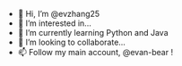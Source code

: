 - 👋 Hi, I’m @evzhang25
- 👀 I’m interested in...
- 🌱 I’m currently learning Python and Java
- 💞️ I’m looking to collaborate...
- 📫 Follow my main account, @evan-bear !

<!---
EvanZhang12/EvanZhang12 is a ✨ special ✨ repository because its `README.md` (this file) appears on your GitHub profile.
You can click the Preview link to take a look at your changes.
--->
